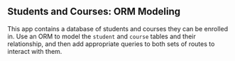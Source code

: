 ## Students and Courses: ORM Modeling

This app contains a database of students and courses they can be enrolled in. Use an ORM to model the `student` and `course` tables and their relationship, and then add appropriate queries to both sets of routes to interact with them.
